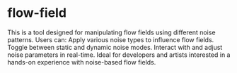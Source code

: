 # flow-field
This is a tool designed for manipulating flow fields using different noise patterns. Users can:  Apply various noise types to influence flow fields. Toggle between static and dynamic noise modes. Interact with and adjust noise parameters in real-time. Ideal for developers and artists interested in a hands-on experience with noise-based flow fields.
